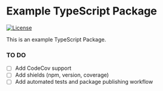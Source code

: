 # Example TypeScript Package

[![License](https://img.shields.io/github/license/noonewallet/ts-package-template)](https://github.com/noonewallet/ts-package-template/blob/main/LICENSE)

This is an example TypeScript Package.

### TO DO

- [ ] Add CodeCov support
- [ ] Add shields (npm, version, coverage)
- [ ] Add automated tests and package publishing workflow

